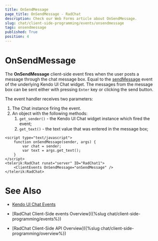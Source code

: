 ```yaml
---
title: OnSendMessage
page_title: OnSendMessage - RadChat
description: Check our Web Forms article about OnSendMessage.
slug: chat/client-side-programming/events/onsendmessage
tags: onsendmessage
published: True
position: 4
---
```


# OnSendMessage

The **OnSendMessage** client-side event fires when the user posts a message through the chat message box. Equal to the [sendMessage](https://docs.telerik.com/kendo-ui/api/javascript/ui/chat/events/sendmessage) event of the underlying Kendo UI Chat widget. The messages from the message box can be sent either with pressing `Enter` key or clicking the send button.

The event handler receives two parameters:

1. The Chat instance firing the event.
2. An object with the following methods:
    1. `get_sender()` - the Kendo UI Chat widget instance which fired the event; 
    2. `get_text()` - the text value that was entered in the message box;

````ASPNET
<script type="text/javascript">
    function onSendMessage(sender, args) {
        var chat = sender;
        var text = args.get_text();       
    }
</script>
<telerik:RadChat runat="server" ID="RadChat1">
    <ClientEvents OnSendMessage="onSendMessage" />
</telerik:RadChat>
````

# See Also

 * [Kendo UI Chat Events](https://docs.telerik.com/kendo-ui/api/javascript/ui/chat#events)

 * [RadChat Client-Side events Overview]({%slug chat/client-side-programming/events%})

 * [RadChat Client-Side API Overview]({%slug chat/client-side-programming/overview%})
